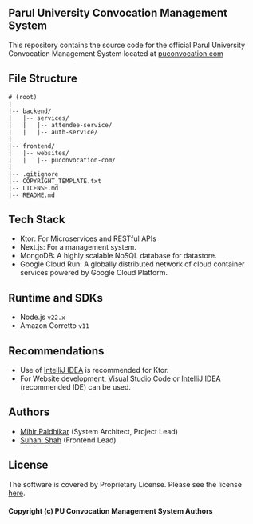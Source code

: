 ## Parul University Convocation Management System

This repository contains the source code for the official Parul University Convocation Management System located
at [puconvocation.com](https://puconvocation.com)

## File Structure

```
# (root)
|
|-- backend/
|   |-- services/
|   |   |-- attendee-service/
|   |   |-- auth-service/
|
|-- frontend/
|   |-- websites/
|   |   |-- puconvocation-com/
|
|-- .gitignore
|-- COPYRIGHT_TEMPLATE.txt
|-- LICENSE.md
|-- README.md

```

## Tech Stack

- Ktor: For Microservices and RESTful APIs
- Next.js: For a management system.
- MongoDB: A highly scalable NoSQL database for datastore.
- Google Cloud Run: A globally distributed network of cloud container services powered by Google Cloud Platform.

## Runtime and SDKs

- Node.js `v22.x`
- Amazon Corretto `v11`

## Recommendations

- Use of [IntelliJ IDEA](https://www.jetbrains.com/idea) is recommended for Ktor.
- For Website development, [Visual Studio Code](https://code.visualstudio.com)
  or [IntelliJ IDEA](https://www.jetbrains.com/idea) (recommended IDE) can be used.

## Authors

- [Mihir Paldhikar](https://mihirpaldhikar.com) (System Architect, Project Lead)
- [Suhani Shah](https://github.com/Suhani-013) (Frontend Lead)

## License

The software is covered by Proprietary License. Please see the license [here](./LICENSE.md).

#### Copyright (c) PU Convocation Management System Authors
